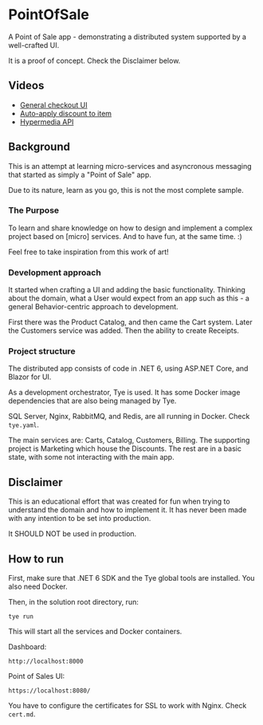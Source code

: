 ﻿# PointOfSale
 
A Point of Sale app - demonstrating a distributed system supported by a well-crafted UI.

It is a proof of concept. Check the Disclaimer below.

## Videos

* [General checkout UI](https://www.youtube.com/watch?v=wDP1ShXDgY8)
* [Auto-apply discount to item](https://www.youtube.com/watch?v=5MCQMhSh_gg)
* [Hypermedia API](https://www.youtube.com/watch?v=LbCUFEter_A)

## Background

This is an attempt at learning micro-services and asyncronous messaging that started as simply a "Point of Sale" app.

Due to its nature, learn as you go, this is not the most complete sample.

### The Purpose

To learn and share knowledge on how to design and implement a complex project based on [micro] services. And to have fun, at the same time. :) 

Feel free to take inspiration from this work of art!

### Development approach

It started when crafting a UI and adding the basic functionality. Thinking about the domain, what a User would expect from an app such as this - a general Behavior-centric approach to development.

First there was the Product Catalog, and then came the Cart system. Later the Customers service was added. Then the ability to create Receipts.

### Project structure

The distributed app consists of code in .NET 6, using ASP.NET Core, and Blazor for UI. 

As a development orchestrator, Tye is used. It has some Docker image dependencies that are also being managed by Tye.

SQL Server, Nginx, RabbitMQ, and Redis, are all running in Docker. Check ```tye.yaml```.

The main services are: Carts, Catalog, Customers, Billing. The supporting project is Marketing which house the Discounts. The rest are in a basic state, with some not interacting with the main app.

## Disclaimer

This is an educational effort that was created for fun when trying to understand the domain and how to implement it.
It has never been made with any intention to be set into production.

It SHOULD NOT be used in production.

## How to run

First, make sure that .NET 6 SDK and the Tye global tools are installed.
You also need Docker.

Then, in the solution root directory, run:
```
tye run
```

This will start all the services and Docker containers.

Dashboard:
```
http://localhost:8000
```

Point of Sales UI:
```
https://localhost:8080/
```

You have to configure the certificates for SSL to work with Nginx. Check ```cert.md```.

